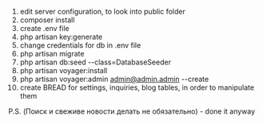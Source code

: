 1. edit server configuration, to look into public folder
2. composer install
3. create .env file
4. php artisan key:generate
5. change credentials for db in .env file
6. php artisan migrate
7. php artisan db:seed --class=DatabaseSeeder
8. php artisan voyager:install
9. php artisan voyager:admin admin@admin.admin --create
10. create BREAD for settings, inquiries, blog tables, in order to manipulate them

P.S. (Поиск и свеживе новости делать не обязательно) - done it anyway